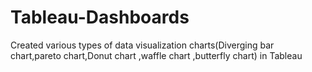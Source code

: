 # Tableau-Dashboards
Created various types of data visualization charts(Diverging bar chart,pareto chart,Donut chart ,waffle chart ,butterfly chart) in Tableau 
